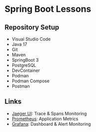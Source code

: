 # Spring Boot Lessons

## Repository Setup

- Visual Studio Code
- Java 17
- Git
- Maven
- SpringBoot 3
- PostgreSQL
- DevContainer
- Podman
- Podman Compose
- Postman

## Links

- [Jaeger UI](http://localhost:16686): Trace & Spans Monitoring
- [Prometheus](http://localhost:9090): Application Metrics
- [Grafana](http://localhost:3000/grafana): Dashboard & Alert Monitoring

